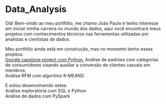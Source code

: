 # Data_Analysis   
Olá! Bem-vindo ao meu portfólio, me chamo João Paulo e tenho interesse em iniciar minha carreira no mundo dos dados, aqui você encontrará meus projetos com conhecimentos técnicos nas ferramentas utilizadas por analistas e cientistas de dados.   
    
Meu portfólio ainda está em construção, mas no momento tenho esses projetos:     
[Google capstone project com Python:](https://github.com/Joao-Paulo-Mariz/Data_Analysis/tree/main/google_capstone) Análise de padrões com categorias de consumidores visando auxiliar a conversão de clientes casuais em membros;       
Análise RFM com algoritmo K-MEANS:    

E estou desenvolvendo estes:    
Análise exploratória com SQL e Python    
Análise de dados com PySpark    
